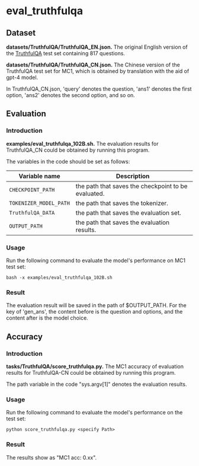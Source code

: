 # eval_truthfulqa

## Dataset
**datasets/TruthfulQA/TruthfulQA_EN.json.** The original English version of the [TruthfulQA](https://github.com/sylinrl/TruthfulQA/tree/main/data) test set containing 817 questions.

**datasets/TruthfulQA/TruthfulQA_CN.json.** The Chinese version of the TruthfulQA test set for MC1, which is obtained by translation with the aid of gpt-4 model.

In TruthfulQA_CN.json, 'query' denotes the question, 'ans1' denotes the first option, 'ans2' denotes the second option, and so on.

## Evaluation

### Introduction
**examples/eval_truthfulqa_102B.sh.** The evaluation results for TruthfulQA_CN could be obtained by running this program. 

The variables in the code should be set as follows: 

| Variable name               | Description          |
| ------------------- | --------------------------------------------- |
| `CHECKPOINT_PATH`    | the path that saves the checkpoint to be evaluated.       |
| `TOKENIZER_MODEL_PATH`    | the path that saves the tokenizer.                  |
| `TruthfulQA_DATA`    | the path that saves the evaluation set.                  |
| `OUTPUT_PATH`    | the path that saves the evaluation results.                  |

### Usage

Run the following command to evaluate the model's performance on MC1 test set:
```
bash -x examples/eval_truthfulqa_102B.sh
```

### Result
The evaluation result will be saved in the path of $OUTPUT_PATH. For the key of 'gen_ans', the content before <sep> is the question and options, and the content after <sep> is the model choice.

## Accuracy
### Introduction
**tasks/TruthfulQA/score_truthfulqa.py.** The MC1 accuracy of evaluation results for TruthfulQA-CN could be obtained by running this program.

The path variable in the code "sys.argv[1]" denotes the evaluation results. 

### Usage
Run the following command to evaluate the model's performance on the test set:
```
python score_truthfulqa.py <specify Path>
```
### Result
The results show as "MC1 acc: 0.xx".

